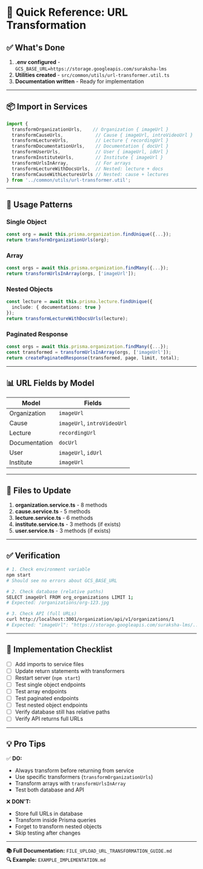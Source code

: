 # 🎯 Quick Reference: URL Transformation

## ✅ What's Done

1. **.env configured** - `GCS_BASE_URL=https://storage.googleapis.com/suraksha-lms`
2. **Utilities created** - `src/common/utils/url-transformer.util.ts`
3. **Documentation written** - Ready for implementation

---

## 📦 Import in Services

```typescript
import {
  transformOrganizationUrls,    // Organization { imageUrl }
  transformCauseUrls,            // Cause { imageUrl, introVideoUrl }
  transformLectureUrls,          // Lecture { recordingUrl }
  transformDocumentationUrls,    // Documentation { docUrl }
  transformUserUrls,             // User { imageUrl, idUrl }
  transformInstituteUrls,        // Institute { imageUrl }
  transformUrlsInArray,          // For arrays
  transformLectureWithDocsUrls,  // Nested: lecture + docs
  transformCauseWithLecturesUrls // Nested: cause + lectures
} from '../common/utils/url-transformer.util';
```

---

## 🔧 Usage Patterns

### **Single Object**
```typescript
const org = await this.prisma.organization.findUnique({...});
return transformOrganizationUrls(org);
```

### **Array**
```typescript
const orgs = await this.prisma.organization.findMany({...});
return transformUrlsInArray(orgs, ['imageUrl']);
```

### **Nested Objects**
```typescript
const lecture = await this.prisma.lecture.findUnique({
  include: { documentations: true }
});
return transformLectureWithDocsUrls(lecture);
```

### **Paginated Response**
```typescript
const orgs = await this.prisma.organization.findMany({...});
const transformed = transformUrlsInArray(orgs, ['imageUrl']);
return createPaginatedResponse(transformed, page, limit, total);
```

---

## 📊 URL Fields by Model

| Model | Fields |
|-------|--------|
| Organization | `imageUrl` |
| Cause | `imageUrl`, `introVideoUrl` |
| Lecture | `recordingUrl` |
| Documentation | `docUrl` |
| User | `imageUrl`, `idUrl` |
| Institute | `imageUrl` |

---

## 🎯 Files to Update

1. **organization.service.ts** - 8 methods
2. **cause.service.ts** - 5 methods
3. **lecture.service.ts** - 6 methods
4. **institute.service.ts** - 3 methods (if exists)
5. **user.service.ts** - 3 methods (if exists)

---

## ✅ Verification

```bash
# 1. Check environment variable
npm start
# Should see no errors about GCS_BASE_URL

# 2. Check database (relative paths)
SELECT imageUrl FROM org_organizations LIMIT 1;
# Expected: /organizations/org-123.jpg

# 3. Check API (full URLs)
curl http://localhost:3001/organization/api/v1/organizations/1
# Expected: "imageUrl": "https://storage.googleapis.com/suraksha-lms/..."
```

---

## 🚀 Implementation Checklist

- [ ] Add imports to service files
- [ ] Update return statements with transformers
- [ ] Restart server (`npm start`)
- [ ] Test single object endpoints
- [ ] Test array endpoints
- [ ] Test paginated endpoints
- [ ] Test nested object endpoints
- [ ] Verify database still has relative paths
- [ ] Verify API returns full URLs

---

## 💡 Pro Tips

✅ **DO:**
- Always transform before returning from service
- Use specific transformers (`transformOrganizationUrls`)
- Transform arrays with `transformUrlsInArray`
- Test both database and API

❌ **DON'T:**
- Store full URLs in database
- Transform inside Prisma queries
- Forget to transform nested objects
- Skip testing after changes

---

**📚 Full Documentation:** `FILE_UPLOAD_URL_TRANSFORMATION_GUIDE.md`  
**🔍 Example:** `EXAMPLE_IMPLEMENTATION.md`

